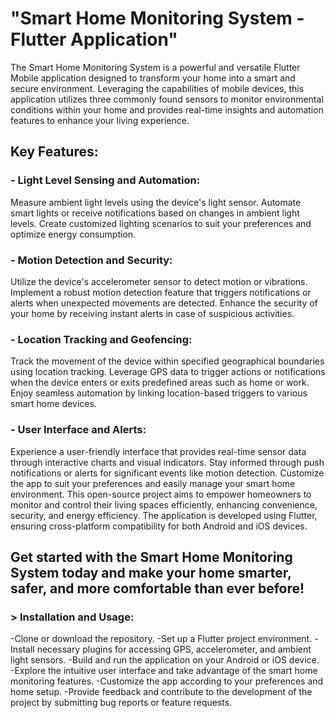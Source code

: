 # "Smart Home Monitoring System - Flutter Application"

The Smart Home Monitoring System is a powerful and versatile Flutter Mobile application designed to transform your home into a smart and secure environment. Leveraging the capabilities of mobile devices, this application utilizes three commonly found sensors to monitor environmental conditions within your home and provides real-time insights and automation features to enhance your living experience.

## Key Features:

### - Light Level Sensing and Automation:
Measure ambient light levels using the device's light sensor.
Automate smart lights or receive notifications based on changes in ambient light levels.
Create customized lighting scenarios to suit your preferences and optimize energy consumption.

### - Motion Detection and Security:
Utilize the device's accelerometer sensor to detect motion or vibrations.
Implement a robust motion detection feature that triggers notifications or alerts when unexpected movements are detected.
Enhance the security of your home by receiving instant alerts in case of suspicious activities.

### - Location Tracking and Geofencing:
Track the movement of the device within specified geographical boundaries using location tracking.
Leverage GPS data to trigger actions or notifications when the device enters or exits predefined areas such as home or work.
Enjoy seamless automation by linking location-based triggers to various smart home devices.

### - User Interface and Alerts:
Experience a user-friendly interface that provides real-time sensor data through interactive charts and visual indicators.
Stay informed through push notifications or alerts for significant events like motion detection.
Customize the app to suit your preferences and easily manage your smart home environment.
This open-source project aims to empower homeowners to monitor and control their living spaces efficiently, enhancing convenience, security, and energy efficiency. The application is developed using Flutter, ensuring cross-platform compatibility for both Android and iOS devices.

## Get started with the Smart Home Monitoring System today and make your home smarter, safer, and more comfortable than ever before!

### > Installation and Usage:
-Clone or download the repository.
-Set up a Flutter project environment.
-Install necessary plugins for accessing GPS, accelerometer, and ambient light sensors.
-Build and run the application on your Android or iOS device.
-Explore the intuitive user interface and take advantage of the smart home monitoring features.
-Customize the app according to your preferences and home setup.
-Provide feedback and contribute to the development of the project by submitting bug reports or feature requests.
